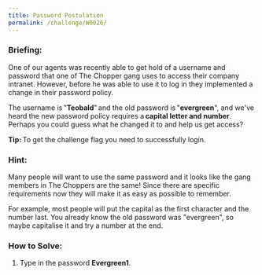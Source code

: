```yaml
---
title: Password Postulation
permalink: /challenge/W0026/
---
```


### Briefing: 
One of our agents was recently able to get hold of a username and password that one of The Chopper gang uses to access their company intranet. However, before he was able to use it to log in they implemented a change in their password policy. 

The username is "**Teobald**" and the old password is "**evergreen**", and we've heard the new password policy requires a **capital letter and number**. Perhaps you could guess what he changed it to and help us get access? 

**Tip:** To get the challenge flag you need to successfully login. 

### Hint:
Many people will want to use the same password and it looks like the gang members in The Choppers are the same! Since there are specific requirements now they will make it as easy as possible to remember.

For example, most people will put the capital as the first character and the number last. You already know the old password was "evergreen", so maybe capitalise it and try a number at the end.

### How to Solve: 
1. Type in the password **Evergreen1**.